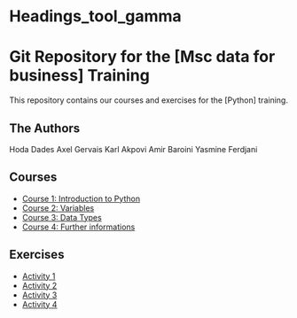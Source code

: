 # Headings_tool_gamma
# Git Repository for the [Msc data for business] Training

This repository contains our courses and exercises for the [Python] training.

## The Authors

Hoda Dades
Axel Gervais
Karl Akpovi
Amir Baroini
Yasmine Ferdjani

## Courses

* [Course 1: Introduction to Python](Courses/course_1.py)
* [Course 2: Variables](Courses/course2.py)
* [Course 3: Data Types](Courses/cours_python_28_09.py)
* [Course 4: Further informations](Courses/further_informations_course_23_09_29.py)

## Exercises

* [Activity 1](Activity/activity_1.py)
* [Activity 2](Activity/activity_2.py)
* [Activity 3](Activity/Activitites_3.py)
* [Activity 4](Activity/commented_23_09_29.py)
